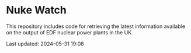 # Nuke Watch

This repository includes code for retrieving the latest information available on the output of EDF nuclear power plants in the UK.

Last updated: 2024-05-31 19:08